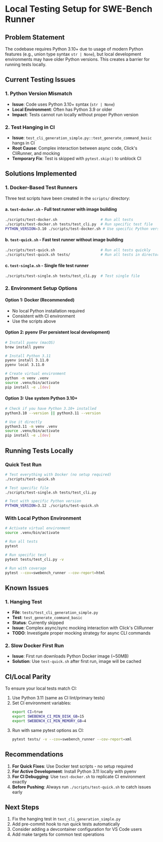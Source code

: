 # Local Testing Setup for SWE-Bench Runner

## Problem Statement

The codebase requires Python 3.10+ due to usage of modern Python features (e.g., union type syntax `str | None`), but local development environments may have older Python versions. This creates a barrier for running tests locally.

## Current Testing Issues

### 1. Python Version Mismatch
- **Issue**: Code uses Python 3.10+ syntax (`str | None`)
- **Local Environment**: Often has Python 3.9 or older
- **Impact**: Tests cannot run locally without proper Python version

### 2. Test Hanging in CI
- **Issue**: `test_cli_generation_simple.py::test_generate_command_basic` hangs in CI
- **Root Cause**: Complex interaction between async code, Click's CliRunner, and mocking
- **Temporary Fix**: Test is skipped with `pytest.skip()` to unblock CI

## Solutions Implemented

### 1. Docker-Based Test Runners

Three test scripts have been created in the `scripts/` directory:

#### a. `test-docker.sh` - Full test runner with image building
```bash
./scripts/test-docker.sh                    # Run all tests
./scripts/test-docker.sh tests/test_cli.py  # Run specific test file
PYTHON_VERSION=3.10 ./scripts/test-docker.sh # Use specific Python version
```

#### b. `test-quick.sh` - Fast test runner without image building
```bash
./scripts/test-quick.sh                     # Run all tests quickly
./scripts/test-quick.sh tests/              # Run all tests in directory
```

#### c. `test-single.sh` - Single file test runner
```bash
./scripts/test-single.sh tests/test_cli.py  # Test single file
```

### 2. Environment Setup Options

#### Option 1: Docker (Recommended)
- No local Python installation required
- Consistent with CI environment
- Use the scripts above

#### Option 2: pyenv (For persistent local development)
```bash
# Install pyenv (macOS)
brew install pyenv

# Install Python 3.11
pyenv install 3.11.0
pyenv local 3.11.0

# Create virtual environment
python -m venv .venv
source .venv/bin/activate
pip install -e .[dev]
```

#### Option 3: Use system Python 3.10+
```bash
# Check if you have Python 3.10+ installed
python3.10 --version || python3.11 --version

# Use it directly
python3.11 -m venv .venv
source .venv/bin/activate
pip install -e .[dev]
```

## Running Tests Locally

### Quick Test Run
```bash
# Test everything with Docker (no setup required)
./scripts/test-quick.sh

# Test specific file
./scripts/test-single.sh tests/test_cli.py

# Test with specific Python version
PYTHON_VERSION=3.12 ./scripts/test-quick.sh
```

### With Local Python Environment
```bash
# Activate virtual environment
source .venv/bin/activate

# Run all tests
pytest

# Run specific test
pytest tests/test_cli.py -v

# Run with coverage
pytest --cov=swebench_runner --cov-report=html
```

## Known Issues

### 1. Hanging Test
- **File**: `tests/test_cli_generation_simple.py`
- **Test**: `test_generate_command_basic`
- **Status**: Currently skipped
- **Issue**: Complex async/sync mocking interaction with Click's CliRunner
- **TODO**: Investigate proper mocking strategy for async CLI commands

### 2. Slow Docker First Run
- **Issue**: First run downloads Python Docker image (~50MB)
- **Solution**: Use `test-quick.sh` after first run, image will be cached

## CI/Local Parity

To ensure your local tests match CI:
1. Use Python 3.11 (same as CI lint/primary tests)
2. Set CI environment variables:
   ```bash
   export CI=true
   export SWEBENCH_CI_MIN_DISK_GB=15
   export SWEBENCH_CI_MIN_MEMORY_GB=4
   ```
3. Run with same pytest options as CI:
   ```bash
   pytest tests/ -v --cov=swebench_runner --cov-report=xml
   ```

## Recommendations

1. **For Quick Fixes**: Use Docker test scripts - no setup required
2. **For Active Development**: Install Python 3.11 locally with pyenv
3. **For CI Debugging**: Use `test-docker.sh` to replicate CI environment exactly
4. **Before Pushing**: Always run `./scripts/test-quick.sh` to catch issues early

## Next Steps

1. Fix the hanging test in `test_cli_generation_simple.py`
2. Add pre-commit hook to run quick tests automatically
3. Consider adding a devcontainer configuration for VS Code users
4. Add make targets for common test operations